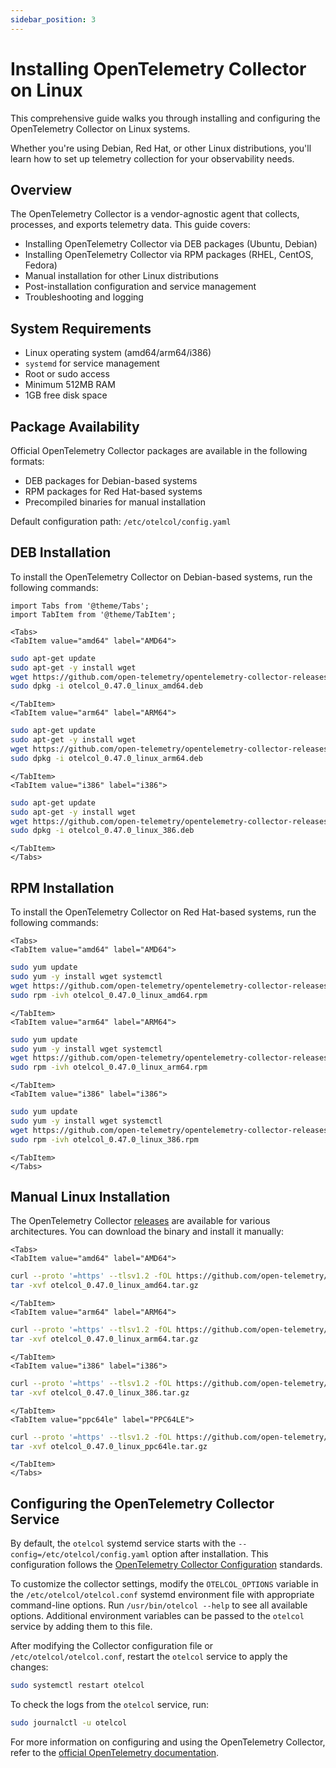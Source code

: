 ```yaml
---
sidebar_position: 3
---
```


# Installing OpenTelemetry Collector on Linux

This comprehensive guide walks you through installing and configuring the
OpenTelemetry Collector on Linux systems.

Whether you're using Debian, Red Hat, or other Linux distributions,
you'll learn how to set up telemetry collection for your observability needs.

## Overview

The OpenTelemetry Collector is a vendor-agnostic agent that collects, processes,
and exports telemetry data. This guide covers:

- Installing OpenTelemetry Collector via DEB packages (Ubuntu, Debian)
- Installing OpenTelemetry Collector via RPM packages (RHEL, CentOS, Fedora)
- Manual installation for other Linux distributions
- Post-installation configuration and service management
- Troubleshooting and logging

## System Requirements

- Linux operating system (amd64/arm64/i386)
- `systemd` for service management
- Root or sudo access
- Minimum 512MB RAM
- 1GB free disk space

## Package Availability

Official OpenTelemetry Collector packages are available in the following formats:

- DEB packages for Debian-based systems
- RPM packages for Red Hat-based systems
- Precompiled binaries for manual installation

Default configuration path: `/etc/otelcol/config.yaml`

## DEB Installation

To install the OpenTelemetry Collector on Debian-based systems, run the
following commands:

```mdx-code-block
import Tabs from '@theme/Tabs';
import TabItem from '@theme/TabItem';

<Tabs>
<TabItem value="amd64" label="AMD64">
```

```sh
sudo apt-get update
sudo apt-get -y install wget
wget https://github.com/open-telemetry/opentelemetry-collector-releases/releases/download/v0.47.0/otelcol_0.47.0_linux_amd64.deb
sudo dpkg -i otelcol_0.47.0_linux_amd64.deb
```

```mdx-code-block
</TabItem>
<TabItem value="arm64" label="ARM64">
```

```sh
sudo apt-get update
sudo apt-get -y install wget
wget https://github.com/open-telemetry/opentelemetry-collector-releases/releases/download/v0.47.0/otelcol_0.47.0_linux_arm64.deb
sudo dpkg -i otelcol_0.47.0_linux_arm64.deb
```

```mdx-code-block
</TabItem>
<TabItem value="i386" label="i386">
```

```sh
sudo apt-get update
sudo apt-get -y install wget
wget https://github.com/open-telemetry/opentelemetry-collector-releases/releases/download/v0.47.0/otelcol_0.47.0_linux_386.deb
sudo dpkg -i otelcol_0.47.0_linux_386.deb
```

```mdx-code-block
</TabItem>
</Tabs>
```

## RPM Installation

To install the OpenTelemetry Collector on Red Hat-based systems, run the
following commands:

```mdx-code-block
<Tabs>
<TabItem value="amd64" label="AMD64">
```

```sh
sudo yum update
sudo yum -y install wget systemctl
wget https://github.com/open-telemetry/opentelemetry-collector-releases/releases/download/v0.47.0/otelcol_0.47.0_linux_amd64.rpm
sudo rpm -ivh otelcol_0.47.0_linux_amd64.rpm
```

```mdx-code-block
</TabItem>
<TabItem value="arm64" label="ARM64">
```

```sh
sudo yum update
sudo yum -y install wget systemctl
wget https://github.com/open-telemetry/opentelemetry-collector-releases/releases/download/v0.47.0/otelcol_0.47.0_linux_arm64.rpm
sudo rpm -ivh otelcol_0.47.0_linux_arm64.rpm
```

```mdx-code-block
</TabItem>
<TabItem value="i386" label="i386">
```

```sh
sudo yum update
sudo yum -y install wget systemctl
wget https://github.com/open-telemetry/opentelemetry-collector-releases/releases/download/v0.47.0/otelcol_0.47.0_linux_386.rpm
sudo rpm -ivh otelcol_0.47.0_linux_386.rpm
```

```mdx-code-block
</TabItem>
</Tabs>
```

## Manual Linux Installation

The OpenTelemetry
Collector [releases](https://github.com/open-telemetry/opentelemetry-collector-releases/releases)
are available for various architectures. You can download the binary and install
it manually:

```mdx-code-block
<Tabs>
<TabItem value="amd64" label="AMD64">
```

```sh
curl --proto '=https' --tlsv1.2 -fOL https://github.com/open-telemetry/opentelemetry-collector-releases/releases/download/v0.47.0/otelcol_0.47.0_linux_amd64.tar.gz
tar -xvf otelcol_0.47.0_linux_amd64.tar.gz
```

```mdx-code-block
</TabItem>
<TabItem value="arm64" label="ARM64">
```

```sh
curl --proto '=https' --tlsv1.2 -fOL https://github.com/open-telemetry/opentelemetry-collector-releases/releases/download/v0.47.0/otelcol_0.47.0_linux_arm64.tar.gz
tar -xvf otelcol_0.47.0_linux_arm64.tar.gz
```

```mdx-code-block
</TabItem>
<TabItem value="i386" label="i386">
```

```sh
curl --proto '=https' --tlsv1.2 -fOL https://github.com/open-telemetry/opentelemetry-collector-releases/releases/download/v0.47.0/otelcol_0.47.0_linux_386.tar.gz
tar -xvf otelcol_0.47.0_linux_386.tar.gz
```

```mdx-code-block
</TabItem>
<TabItem value="ppc64le" label="PPC64LE">
```

```sh
curl --proto '=https' --tlsv1.2 -fOL https://github.com/open-telemetry/opentelemetry-collector-releases/releases/download/v0.47.0/otelcol_0.47.0_linux_ppc64le.tar.gz
tar -xvf otelcol_0.47.0_linux_ppc64le.tar.gz
```

```mdx-code-block
</TabItem>
</Tabs>
```

## Configuring the OpenTelemetry Collector Service

By default, the `otelcol` systemd service starts with the
`--config=/etc/otelcol/config.yaml` option after installation. This
configuration follows the [OpenTelemetry Collector Configuration](https://opentelemetry.io/docs/collector/configuration/)
standards.

To customize the collector settings, modify the `OTELCOL_OPTIONS` variable in
the `/etc/otelcol/otelcol.conf` systemd environment file with appropriate
command-line options. Run `/usr/bin/otelcol --help` to see all available
options. Additional environment variables can be passed to the `otelcol` service
by adding them to this file.

After modifying the Collector configuration file or `/etc/otelcol/otelcol.conf`,
restart the `otelcol` service to apply the changes:

```sh
sudo systemctl restart otelcol
```

To check the logs from the `otelcol` service, run:

```sh
sudo journalctl -u otelcol
```

For more information on configuring and using the OpenTelemetry Collector, refer
to
the [official OpenTelemetry documentation](https://opentelemetry.io/docs/collector/).
